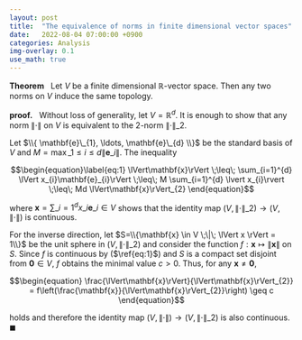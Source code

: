 ```yaml
---
layout: post
title:  "The equivalence of norms in finite dimensional vector spaces"
date:   2022-08-04 07:00:00 +0900
categories: Analysis
img-overlay: 0.1
use_math: true
---
```


**Theorem** &nbsp; Let $V$ be a finite dimensional $\mathbb{R}$-vector space. Then any two norms on $V$ induce the same topology.

**proof.** &nbsp; Without loss of generality, let $V = \mathbb{R}^{d}$. It is enough to show that any norm $\lVert\cdot\rVert$ on $V$ is equivalent to the $2$-norm $\lVert\cdot\rVert\_{2}$.

Let $\\{ \mathbf{e}\_{1}, \ldots, \mathbf{e}\_{d} \\}$ be the standard basis of $V$ and $M = \max\_{1 \leq i \leq d} \lVert\mathbf{e}\_{i}\rVert$. The inequality

$$\begin{equation}\label{eq:1}
\lVert\mathbf{x}\rVert \;\leq\; \sum_{i=1}^{d} \lVert x_{i}\mathbf{e}_{i}\rVert
\;\leq\; M \sum_{i=1}^{d} \lvert x_{i}\rvert
\;\leq\; Md \lVert\mathbf{x}\rVert_{2}
\end{equation}$$

where $\mathbf{x} = \sum\_{i=1}^{d} x\_{i}\mathbf{e}\_{i} \in V$ shows that the identity map $(V,\lVert\cdot\rVert\_{2}) \to (V,\lVert\cdot\rVert)$ is continuous.

For the inverse direction, let $S=\\{\mathbf{x} \in V \;\|\; \lVert x \rVert = 1\\}$ be the unit sphere in $(V,\lVert\cdot\rVert\_{2})$ and consider the function $f : \mathbf{x} \mapsto \lVert \mathbf{x} \rVert$ on $S$. Since $f$ is continuous by ($\ref{eq:1}$) and $S$ is a compact set disjoint from $\mathbf{0} \in V$, $f$ obtains the minimal value $c > 0$. Thus, for any $\mathbf{x} \neq \mathbf{0}$,

$$\begin{equation}
\frac{\lVert\mathbf{x}\rVert}{\lVert\mathbf{x}\rVert_{2}} = f\left(\frac{\mathbf{x}}{\lVert\mathbf{x}\rVert_{2}}\right) \geq c
\end{equation}$$

holds and therefore the identity map $(V,\lVert\cdot\rVert) \to (V,\lVert\cdot\rVert\_{2})$ is also continuous. $\blacksquare$